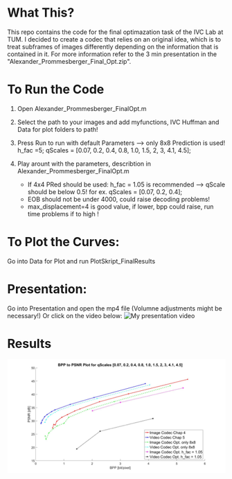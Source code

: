 # What This?

This repo contains the code for the final optimazation task of the IVC Lab at TUM. I decided to create a codec that relies on an original idea, which is to treat subframes of images differently depending on the information that is contained in it. For more information refer to the 3 min presentation in the "Alexander_Prommesberger_Final_Opt.zip". 


# To Run the Code
  
1. Open Alexander_Prommesberger_FinalOpt.m
2. Select the path to your images and add myfunctions, IVC Huffman and Data for plot folders to path!
3. Press Run to run with default Parameters --> only 8x8 Prediction is used! h_fac  =5; qScales = [0.07, 0.2, 0.4, 0.8, 1.0, 1.5, 2, 3, 4.1, 4.5];

3. Play arount with the parameters, describtion in Alexander_Prommesberger_FinalOpt.m
	- If 4x4 PRed should be used: h_fac = 1.05 is recommended --> qScale should be below 0.5! for ex. qScales = [0.07, 0.2, 0.4];
	- EOB should not be under 4000, could raise decoding problems!
    - max_displacement=4 is good value, if lower, bpp could raise, run time problems if to high !


# To Plot the Curves:
  Go into Data for Plot and run PlotSkript_FinalResults


# Presentation:
  Go into Presentation and open the mp4 file (Volumne adjustments might be necessary!)
  Or click on the video below:
  ![![My presentation video](https://drive.google.com/file/d/1f-avzJbSGiamwg7cHA4G6BwX9jpIjLPH/view?usp=sharing)](https://drive.google.com/file/d/1GW7gBI4aIToL07y8_qql9zDQ4QeqUwEe/view?usp=sharing)

# Results

![Final Results](FinalResults.jpg)






